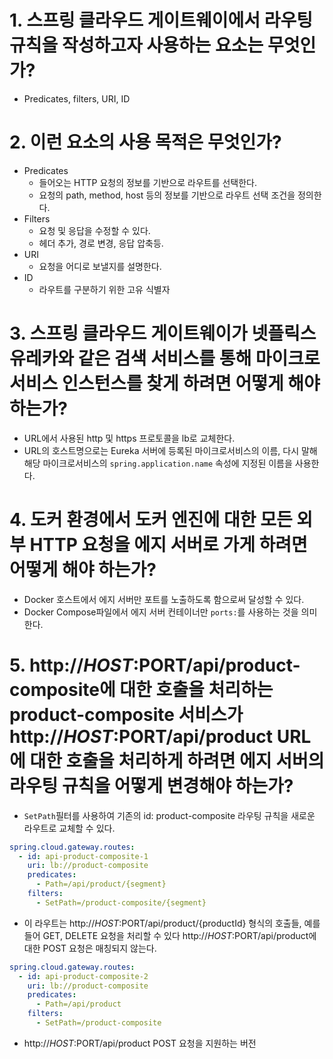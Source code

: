 # 1. 스프링 클라우드 게이트웨이에서 라우팅 규칙을 작성하고자 사용하는 요소는 무엇인가?
- Predicates, filters, URI, ID
# 2. 이런 요소의 사용 목적은 무엇인가?
- Predicates
	- 들어오는 HTTP 요청의 정보를 기반으로 라우트를 선택한다.
	- 요청의 path, method, host 등의 정보를 기반으로 라우트 선택 조건을 정의한다.
- Filters
	- 요청 및 응답을 수정할 수 있다.
	- 헤더 추가, 경로 변경, 응답 압축등.
- URI
	- 요청을 어디로 보낼지를 설명한다.
- ID
	- 라우트를 구분하기 위한 고유 식별자
# 3. 스프링 클라우드 게이트웨이가 넷플릭스 유레카와 같은 검색 서비스를 통해 마이크로서비스 인스턴스를 찾게 하려면 어떻게 해야 하는가?
- URL에서 사용된 http 및 https 프로토콜을 lb로 교체한다.
- URL의 호스트명으로는 Eureka 서버에 등록된 마이크로서비스의 이름, 다시 말해 해당 마이크로서비스의 `spring.application.name` 속성에 지정된 이름을 사용한다.
# 4. 도커 환경에서 도커 엔진에 대한 모든 외부 HTTP 요청을 에지 서버로 가게 하려면 어떻게 해야 하는가?
- Docker 호스트에서 에지 서버만 포트를 노출하도록 함으로써 달성할 수 있다.
- Docker Compose파일에서 에지 서버 컨테이너만 `ports:`를 사용하는 것을 의미한다.
# 5. http://$HOST:$PORT/api/product-composite에 대한 호출을 처리하는 product-composite 서비스가 http://$HOST:$PORT/api/product URL에 대한 호출을 처리하게 하려면 에지 서버의 라우팅 규칙을 어떻게 변경해야 하는가?
- `SetPath`필터를 사용하여 기존의 id: product-composite 라우팅 규칙을 새로운 라우트로 교체할 수 있다.
```yaml
spring.cloud.gateway.routes:  
  - id: api-product-composite-1  
    uri: lb://product-composite  
    predicates:  
      - Path=/api/product/{segment}
    filters:
	  - SetPath=/product-composite/{segment}
```
- 이 라우트는 http://$HOST:$PORT/api/product/{productId} 형식의 호출들, 예를 들어 GET, DELETE 요청을 처리할 수 있다 http://$HOST:$PORT/api/product에 대한 POST 요청은 매칭되지 않는다.
```yaml
spring.cloud.gateway.routes:  
  - id: api-product-composite-2  
    uri: lb://product-composite  
    predicates:  
      - Path=/api/product
    filters:
	  - SetPath=/product-composite
```
- http://$HOST:$PORT/api/product POST 요청을 지원하는 버전